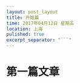 ```yaml
---
layout: post_layout
title: 开始篇
time: 2017年04月12日 星期五
location: 上海
pulished: true
excerpt_separator: "```"
---
```


# 第一篇文章